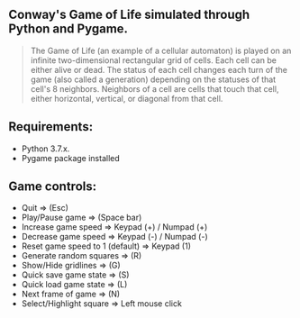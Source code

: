 
## Conway's Game of Life simulated through Python and Pygame.
  >The Game of Life (an example of a cellular automaton) is played on an infinite two-dimensional rectangular grid of cells. Each cell can    be either alive or dead. The status of each cell changes each turn of the game (also called a generation) depending on the statuses of    that cell's 8 neighbors. Neighbors of a cell are cells that touch that cell, either horizontal, vertical, or diagonal from that cell.
  
## Requirements:
  * Python 3.7.x.
  * Pygame package installed

## Game controls:
  * Quit => (Esc)
  * Play/Pause game => (Space bar)
  * Increase game speed => Keypad (+) / Numpad (+)
  * Decrease game speed => Keypad (-) / Numpad (-)
  * Reset game speed to 1 (default) => Keypad (1)
  * Generate random squares => (R)
  * Show/Hide gridlines => (G)
  * Quick save game state => (S)
  * Quick load game state => (L)
  * Next frame of game => (N)
  * Select/Highlight square => Left mouse click
